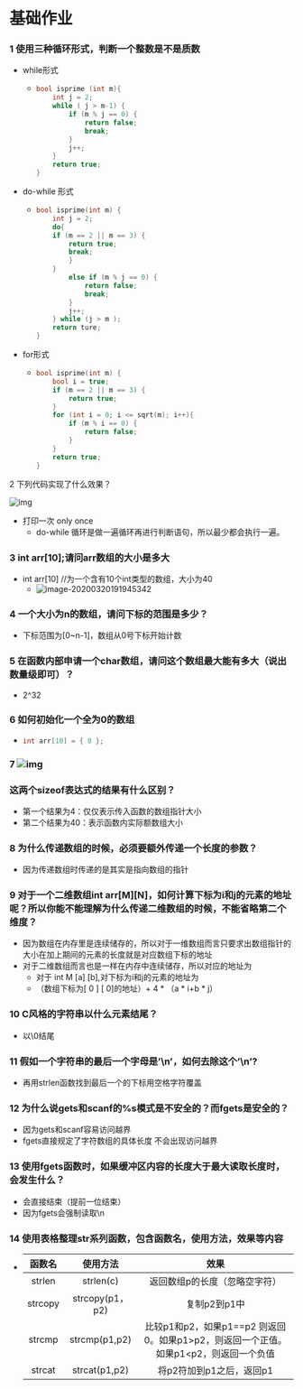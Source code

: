 # 基础作业

### 1 使用三种循环形式，判断一个整数是不是质数

- while形式

  - ```c++
    bool isprime (int m){
    	int j = 2;
    	while ( j > m-1) {
    		if (m % j == 0) {
    			return false;
    			break;
    		}
    		j++;
    	}
    	return true;
    }
    ```

- do-while 形式

  - ```c++
    bool isprime(int m) {
    	int j = 2;
    	do{
    	if (m == 2 || m == 3) {
    		return true;
            break;
    		}	
    	}
    		else if (m % j == 0) {
    			return false;
    			break;
    		}
    		j++;
    	} while (j > m );
    	return ture;
    }
    ```

- for形式

  - ```c++
    bool isprime(int m) {
    	bool i = true;
    	if (m == 2 || m == 3) {
    		return true;
    	}
    	for (int i = 0; i <= sqrt(m); i++){
    		if (m % i == 0) {
    			return false;		
    		}
    	}
    	return true;
    }
    ```

2 下列代码实现了什么效果？

![img](file:///C:\Users\GK\AppData\Local\Temp\ksohtml13156\wps1.jpg) 

- 打印一次 only once 
  - do-while 循环是做一遍循环再进行判断语句，所以最少都会执行一遍。

### 3 int arr[10];请问arr数组的大小是多大

- int arr[10] //为一个含有10个int类型的数组，大小为40
  - ![image-20200320191945342](C:\Users\GK\AppData\Roaming\Typora\typora-user-images\image-20200320191945342.png)

### 4 一个大小为n的数组，请问下标的范围是多少？

- 下标范围为[0~n-1]，数组从0号下标开始计数

### 5 在函数内部申请一个char数组，请问这个数组最大能有多大（说出数量级即可）？

- 2^32

### 6 如何初始化一个全为0的数组

- ```c++
  int arr[10] = { 0 };
  ```

### 7 ![img](file:///C:\Users\GK\AppData\Local\Temp\ksohtml13156\wps2.jpg)

### 这两个sizeof表达式的结果有什么区别？

- 第一个结果为4：仅仅表示传入函数的数组指针大小
- 第二个结果为40：表示函数内实际额数组大小

### 8 为什么传递数组的时候，必须要额外传递一个长度的参数？

- 因为传递数组时传递的是其实是指向数组的指针

### 9 对于一个二维数组int arr[M][N]，如何计算下标为i和j的元素的地址呢？所以你能不能理解为什么传递二维数组的时候，不能省略第二个维度？

- 因为数组在内存里是连续储存的，所以对于一维数组而言只要求出数组指针的大小在加上期间的元素的长度就是对应数组下标的地址
- 对于二维数组而言也是一样在内存中连续储存，所以对应的地址为
  - 对于 int M [a] [b],对下标为i和j的元素的地址为
  - （数组下标为[ 0 ] [ 0]的地址）+ 4 * （a * i+b * j）

### 10 C风格的字符串以什么元素结尾？

- 以\0结尾

### 11 假如一个字符串的最后一个字母是’\n’，如何去除这个’\n’?

- 再用strlen函数找到最后一个的下标用空格字符覆盖

### 12 为什么说gets和scanf的%s模式是不安全的？而fgets是安全的？

- 因为gets和scanf容易访问越界
- fgets直接规定了字符数组的具体长度 不会出现访问越界 

### 13 使用fgets函数时，如果缓冲区内容的长度大于最大读取长度时，会发生什么？

- 会直接结束（提前一位结束）
- 因为fgets会强制读取\n

### 14 使用表格整理str系列函数，包含函数名，使用方法，效果等内容

- | 函数名  |    使用方法     |                             效果                             |
  | :-----: | :-------------: | :----------------------------------------------------------: |
  | strlen  |    strlen(c)    |                返回数组p的长度（忽略空字符）                 |
  | strcopy | strcopy(p1，p2) |                         复制p2到p1中                         |
  | strcmp  |  strcmp(p1,p2)  | 比较p1和p2，如果p1==p2 则返回0。如果p1>p2，则返回一个正值。如果p1<p2，则返回一个负值 |
  | strcat  |  strcat(p1,p2)  |                   将p2符加到p1之后，返回p1                   |

  
